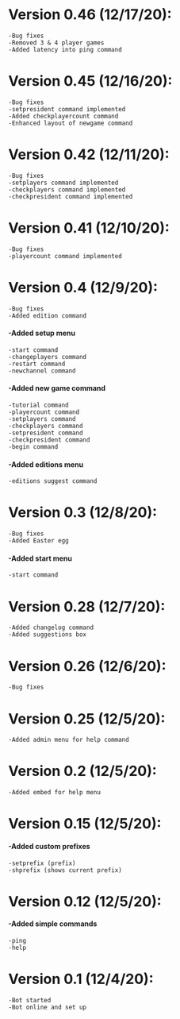 # Version 0.46 (12/17/20):
    -Bug fixes
    -Removed 3 & 4 player games
    -Added latency into ping command

# Version 0.45 (12/16/20):
    -Bug fixes
    -setpresident command implemented 
    -Added checkplayercount command
    -Enhanced layout of newgame command

# Version 0.42 (12/11/20):
    -Bug fixes
    -setplayers command implemented
    -checkplayers command implemented
    -checkpresident command implemented

# Version 0.41 (12/10/20):
    -Bug fixes
    -playercount command implemented

# Version 0.4 (12/9/20):
    -Bug fixes
    -Added edition command
#### -Added setup menu
    -start command
    -changeplayers command
    -restart command
    -newchannel command
#### -Added new game command
    -tutorial command
    -playercount command
    -setplayers command
    -checkplayers command
    -setpresident command
    -checkpresident command
    -begin command
#### -Added editions menu
    -editions suggest command

# Version 0.3 (12/8/20):
    -Bug fixes
    -Added Easter egg
#### -Added start menu
    -start command

# Version 0.28 (12/7/20):
    -Added changelog command
    -Added suggestions box

# Version 0.26 (12/6/20):
    -Bug fixes

# Version 0.25 (12/5/20):
    -Added admin menu for help command

# Version 0.2 (12/5/20):
    -Added embed for help menu

# Version 0.15 (12/5/20): 
#### -Added custom prefixes
    -setprefix (prefix)
    -shprefix (shows current prefix)

# Version 0.12 (12/5/20): 
#### -Added simple commands
    -ping
    -help

# Version 0.1 (12/4/20):
    -Bot started
    -Bot online and set up
